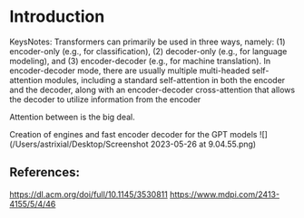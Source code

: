 # Introduction
KeysNotes:
Transformers can primarily be used in three ways, namely: (1) encoder-only (e.g., for classification), (2) decoder-only (e.g., for language modeling), and (3) encoder-decoder (e.g., for machine translation). In encoder-decoder mode, there are usually multiple multi-headed self-attention modules, including a standard self-attention in both the encoder and the decoder, along with an encoder-decoder cross-attention that allows the decoder to utilize information from the encoder

Attention between is the big deal.


Creation of engines and fast encoder decoder for the GPT models
![](/Users/astrixial/Desktop/Screenshot 2023-05-26 at 9.04.55.png)

## References:
https://dl.acm.org/doi/full/10.1145/3530811
https://www.mdpi.com/2413-4155/5/4/46